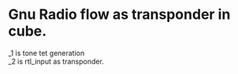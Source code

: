# Gnu Radio flow as transponder in cube.
_1 is tone tet generation<br>
_2 is rtl_input as transponder.<br>
